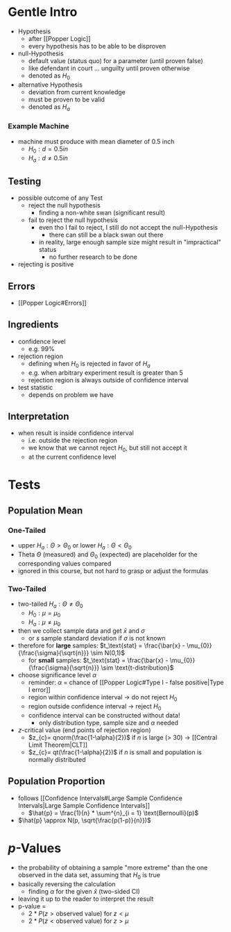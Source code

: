 # Gentle Intro
- Hypothesis 
	- after [[Popper Logic]]
	- every hypothesis has to be able to be disproven
- null-Hypothesis
	- default value (status quo) for a parameter (until proven false)
	- like defendant in court ... unguilty until proven otherwise
	- denoted as $H_0$
- alternative Hypothesis
	- deviation from current knowledge
	- must be proven to be valid
	- denoted as $H_a$
### Example Machine
- machine must produce with mean diameter of 0.5 inch
	- $H_{0}: d = 0.5in$
	- $H_{a}: d \neq 0.5 in$
## Testing
- possible outcome of any Test
	- reject the null hypothesis
		- finding a non-white swan (significant result)
	- fail to reject the null hypothesis
		- even tho I fail to reject, I still do not accept the null-Hypothesis
			- there can still be a black swan out there
		- in reality, large enough sample size might result in "impractical" status 
			- no further research to be done
- rejecting is positive
## Errors
- [[Popper Logic#Errors]]
## Ingredients
- confidence level
	- e.g. 99%
- rejection region
	- defining when $H_0$ is rejected in favor of $H_a$
	- e.g. when arbitrary experiment result is greater than 5
	- rejection region is always outside of confidence interval
- test statistic
	- depends on problem we have
## Interpretation
- when result is inside confidence interval
	- i.e. outside the rejection region
	- we know that we cannot reject $H_0$, but still not accept it
	- at the current confidence level
# Tests
## Population Mean
### One-Tailed 
- upper $H_{a}: \Theta > \Theta_0$ or lower $H_{a}: \Theta < \Theta_0$ 
- Theta $\Theta$ (measured) and $\Theta_0$ (expected) are placeholder for the corresponding values compared
- ignored in this course, but not hard to grasp or adjust the formulas
### Two-Tailed
- two-tailed $H_{a}: \Theta \neq \Theta_0$ 
	- $H_{0} : \mu = \mu_0$
	- $H_{a} : \mu \neq \mu_0$
- then we collect sample data and get $\bar{x}$ and $\sigma$
	- or $s$ sample standard deviation if $\sigma$ is not known
- therefore for **large** samples: $t_\text{stat} = \frac{\bar{x} - \mu_{0}}{\frac{\sigma}{\sqrt{n}}} \sim N(0,1)$
	- for **small** samples: $t_\text{stat} = \frac{\bar{x} - \mu_{0}}{\frac{\sigma}{\sqrt{n}}} \sim \text{t-distribution}$
- choose significance level $\alpha$
	- reminder: $\alpha$ = chance of [[Popper Logic#Type I - false positive|Type I error]]
	- region within confidence interval -> do not reject $H_0$
	- region outside confidence interval -> reject $H_0$
	- confidence interval can be constructed without data!
		- only distribution type, sample size and $\alpha$ needed
- $z$-critical value (end points of rejection region)
	- $z_{c}= qnorm(\frac{1-\alpha}{2})$ if $n$ is large (> 30) -> [[Central Limit Theorem|CLT]]
	- $z_{c}= qt(\frac{1-\alpha}{2})$ if $n$ is small and population is normally distributed
## Population Proportion
- follows [[Confidence Intervals#Large Sample Confidence Intervals|Large Sample Confidence Intervals]]
	-  $\hat{p} = \frac{1}{n} * \sum^{n}_{i = 1} \text{Bernoulli}(p)$ 
- $\hat{p} \approx N(p, \sqrt{\frac{p(1-p)}{n}})$
# $p$-Values
- the probability of obtaining a sample "more extreme" than the one observed in the data set, assuming that $H_0$ is true
- basically reversing the calculation
	- finding $\alpha$ for the given $\bar{x}$ (two-sided CI)
- leaving it up to the reader to interpret the result
- p-value = 
	- $2 * P(z > \text{observed value})$ for $z < \mu$
	- $2 * P(z < \text{observed value})$ for $z > \mu$